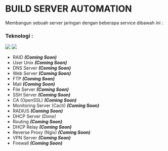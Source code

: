 # BUILD SERVER AUTOMATION
Membangun sebuah server jaringan dengan beberapa service dibawah ini :
### Teknologi :
<a href="#"><img src="https://img.shields.io/badge/Debian9-Server-_.svg?logo=debian"></a>
<a href="#"><img src="https://img.shields.io/badge/Bash-SHELL-_.svg?logo=terminal"></a>

- RAID <i>**(Coming Soon)**</i>
- User Unix <i>**(Coming Soon)**</i>
- DNS Server <i>**(Coming Soon)**</i>
- Web Server <i>**(Coming Soon)**</i>
- FTP <i>**(Coming Soon)**</i>
- Mail <i>**(Coming Soon)**</i>
- File Server <i>**(Coming Soon)**</i>
- SSH Server <i>**(Coming Soon)**</i>
- CA (OpenSSL) <i>**(Coming Soon)**</i>
- Monitoring Server (Cacti) <i>**(Coming Soon)**</i>
- RADIUS <i>**(Coming Soon)**</i>
- DHCP Server <i>(Done)</i>
- Routing <i>**(Coming Soon)**</i>
- DHCP Relay <i>**(Coming Soon)**</i>
- Reverse Proxy (Ngix) <i>**(Coming Soon)**</i>
- VPN Server <i>**(Coming Soon)**</i>
- Firewall <i>**(Coming Soon)**</i>